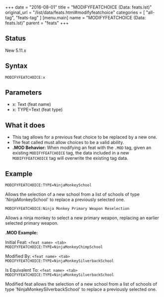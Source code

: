+++
date = "2016-08-01"
title = "MODIFYFEATCHOICE (Data: feats.lst)"
original_url = "/list/data/feats.html#modifyfeatchoice"
categories = [ "all-tag", "feats-tag" ]
[menu.main]
    name = "MODIFYFEATCHOICE (Data: feats.lst)"
    parent = "feats"
+++

## Status

New 5.11.x

## Syntax

`MODIFYFEATCHOICE:x`

## Parameters

-   x: Text (feat name)
-   x: TYPE=Text (feat type)



What it does
------------

-   This tag allows for a previous feat choice to be replaced by a
    new one.
-   The feat called must allow choices to be a valid ability.
-   **.MOD Behavior:** When modifying an feat with the `.MOD` tag, given
    an existing `MODIFYFEATCHOICE` tag, the data included in a new
    `MODIFYFEATCHOICE` tag will overwrite the existing tag data.

Example
-------

`MODIFYFEATCHOICE:TYPE=NinjaMonkeySchool`

Allows the selection of a new school from a list of schools of type
'NinjaMonkeySchool' to replace a previously selected one.

`MODIFYFEATCHOICE:Ninja Monkey Primary Weapon Reselection`

Allows a ninja monkey to select a new primary weapon, replacing an
earlier selected primary weapon.

**.MOD Example:**

Initial Feat:
`<feat name> <tab> MODIFYFEATCHOICE:TYPE=NinjaMonkeyChimpSchool`

Modified By:
`<feat name> <tab> MODIFYFEATCHOICE:TYPE=NinjaMonkeySilverbackSchool`

Is Equivalent To:
`<feat name> <tab> MODIFYFEATCHOICE:TYPE=NinjaMonkeySilverbackSchool`

Modified feat allows the selection of a new school from a list of
schools of type 'NinjaMonkeySilverbackSchool' to replace a previously
selected one.

